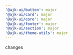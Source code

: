 ```yaml
---
'@ajk-ui/button': major
'@ajk-ui/card': major
'@ajk-ui/core': major
'@ajk-ui/footer': major
'@ajk-ui/section': major
'@ajk-ui/theme-utils': major
---
```


changes
